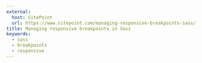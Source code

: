 ```yaml
---
external:
  host: SitePoint
  url: https://www.sitepoint.com/managing-responsive-breakpoints-sass/
title: Managing responsive breakpoints in Sass
keywords:
  - sass
  - breakpoints
  - responsive
---
```

